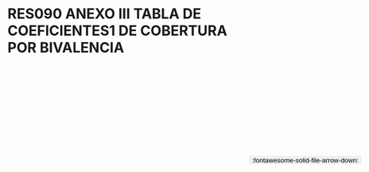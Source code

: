 
# RES090 ANEXO III TABLA DE COEFICIENTES1 DE COBERTURA POR BIVALENCIA

<a href='../RES090 ANEXO III TABLA DE COEFICIENTES1 DE COBERTURA POR BIVALENCIA.pdf' download>
<button class='md-button -primary' 
id='download-btn' style="position: fixed; top: 10%; right: 20px; 
        transform: translateY(-50%); z-index: 1000;  border: none; ">
:fontawesome-solid-file-arrow-down: 
</button>
</a>

<div 
    id='../RES090 ANEXO III TABLA DE COEFICIENTES1 DE COBERTURA POR BIVALENCIA.pdf' 
    data-pdf-url='../RES090 ANEXO III TABLA DE COEFICIENTES1 DE COBERTURA POR BIVALENCIA.pdf'
    style=' width: 100%; height: auto;overflow: auto;'>
</div>

